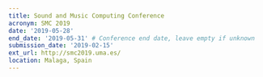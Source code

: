 ```yaml
---
title: Sound and Music Computing Conference
acronym: SMC 2019
date: '2019-05-28'
end_date: '2019-05-31' # Conference end date, leave empty if unknown
submission_date: '2019-02-15'
ext_url: http://smc2019.uma.es/
location: Malaga, Spain
---
```

